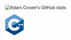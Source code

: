 ![Adam Crowe's GitHub stats](https://github-readme-stats.vercel.app/api?username=digi-w1z&show_icons=true&theme=algolia)
<br/>

<img width=60px src="https://raw.githubusercontent.com/digi-w1z/digi-w1z/main/assets/C%2B%2B_logo.png"/>


